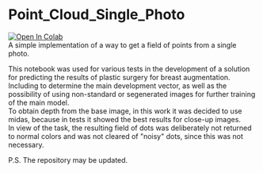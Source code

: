 # Point_Cloud_Single_Photo

<a href="https://colab.research.google.comgithub.com/Gainward777/Point_Cloud_Single_Photo/blob/main/PointCloud.ipynb" target="_parent"><img src="https://colab.research.google.com/assets/colab-badge.svg" alt="Open In Colab"/></a></br>
A simple implementation of a way to get a field of points from a single photo.

This notebook was used for various tests in the development of a solution for predicting the results of plastic surgery for breast augmentation. Including to determine the main development vector, as well as the possibility of using non-standard or segenerated images for further training of the main model.</br>
To obtain depth from the base image, in this work it was decided to use midas, because in tests it showed the best results for close-up images.</br>
In view of the task, the resulting field of dots was deliberately not returned to normal colors and was not cleared of "noisy" dots, since this was not necessary.

P.S. The repository may be updated.
